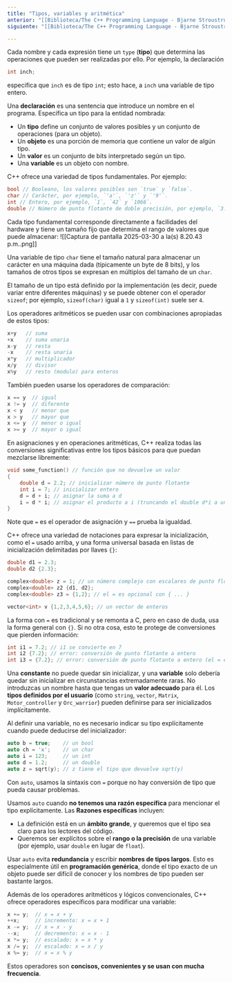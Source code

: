 ```yaml
---
title: "Tipos, variables y aritmética"
anterior: "[[Biblioteca/The C++ Programming Language - Bjarne Stroustrup/2 - Un Tour Por C++ - Lo Básico/2.1 - Hello World]]"
siguiente: "[[Biblioteca/The C++ Programming Language - Bjarne Stroustrup/2 - Un Tour Por C++ - Lo Básico/2.3 - Constantes]]"

---
```


Cada nombre y cada expresión tiene un `type` (**tipo**) que determina las operaciones que pueden ser realizadas por ello. Por ejemplo, la declaración
```c++
int inch;
```
especifica que `inch` es de tipo `int`; esto hace, a `inch` una variable de tipo entero.

Una **declaración** es una sentencia que introduce un nombre en el programa. Especifica un tipo para la entidad nombrada:
*  Un **tipo** define un conjunto de valores posibles y un conjunto de operaciones (para un objeto).  
*  Un **objeto** es una porción de memoria que contiene un valor de algún tipo.  
* Un **valor** es un conjunto de bits interpretado según un tipo.  
*  Una **variable** es un objeto con nombre.

C++ ofrece una variedad de tipos fundamentales. Por ejemplo:
```c++
bool // Booleano, los valores posibles son `true` y `false`.   
char // Carácter, por ejemplo, `'a'`, `'z'` y `'9'`.   
int // Entero, por ejemplo, `1`, `42` y `1066`.   
double // Número de punto flotante de doble precisión, por ejemplo, `3.14` y `299793.0`.
```

Cada tipo fundamental corresponde directamente a facilidades del hardware y tiene un tamaño fijo que determina el rango de valores que puede almacenar:
![[Captura de pantalla 2025-03-30 a la(s) 8.20.43 p.m..png]]

Una variable de tipo `char` tiene el tamaño natural para almacenar un carácter en una máquina dada (típicamente un byte de 8 bits), y los tamaños de otros tipos se expresan en múltiplos del tamaño de un `char`.

El tamaño de un tipo está definido por la implementación (es decir, puede variar entre diferentes máquinas) y se puede obtener con el operador `sizeof`; por ejemplo, `sizeof(char)`  igual a `1` y `sizeof(int)` suele ser `4`.

Los operadores aritméticos se pueden usar con combinaciones apropiadas de estos tipos:
```c++
x+y   // suma
+x    // suma unaria
x-y   // resta
-x    // resta unaria
x*y   // multiplicador
x/y   // divisor
x%y   // resto (modulo) para enteros
```

También pueden usarse los operadores de comparación:
```c++
x == y  // igual 
x != y  // diferente  
x < y   // menor que  
x > y   // mayor que  
x <= y  // menor o igual  
x >= y  // mayor o igual
``` 

En asignaciones y en operaciones aritméticas, C++ realiza todas las conversiones significativas entre los tipos básicos para que puedan mezclarse libremente:
```c++
void some_function() // función que no devuelve un valor  
{       
	double d = 2.2; // inicializar número de punto flotante  
	int i = 7; // inicializar entero  
	d = d + i; // asignar la suma a d  
	i = d * i; // asignar el producto a i (truncando el double d*i a un int)  
}
```
Note que `=` es el operador de asignación y `==` prueba la igualdad.

C++ ofrece una variedad de notaciones para expresar la inicialización, como el `=` usado arriba, y una forma universal basada en listas de inicialización delimitadas por llaves `{}`:
```c++
double d1 = 2.3;   
double d2 {2.3};

complex<double> z = 1; // un número complejo con escalares de punto flotante de doble precisión   
complex<double> z2 {d1, d2};   
complex<double> z3 = {1,2}; // el = es opcional con { ... }    

vector<int> v {1,2,3,4,5,6}; // un vector de enteros
```  

La forma con `=` es tradicional y se remonta a C, pero en caso de duda, usa la forma general con `{}`. Si no otra cosa, esto te protege de conversiones que pierden información:
```c++
int i1 = 7.2; // i1 se convierte en 7  
int i2 {7.2}; // error: conversión de punto flotante a entero  
int i3 = {7.2}; // error: conversión de punto flotante a entero (el = es redundante)
```  

Una **constante** no puede quedar sin inicializar, y una **variable** solo debería quedar sin inicializar en circunstancias extremadamente raras. No introduzcas un nombre hasta que tengas un **valor adecuado** para él. Los **tipos definidos por el usuario** (como `string`, `vector`, `Matrix`, `Motor_controller` y `Orc_warrior`) pueden definirse para ser inicializados implícitamente.

Al definir una variable, no es necesario indicar su tipo explícitamente cuando puede deducirse del inicializador:
```c++
auto b = true;    // un bool  
auto ch = 'x';    // un char  
auto i = 123;     // un int  
auto d = 1.2;     // un double  
auto z = sqrt(y); // z tiene el tipo que devuelve sqrt(y)
```  
Con `auto`, usamos la sintaxis con `=` porque no hay conversión de tipo que pueda causar problemas.

Usamos `auto` cuando **no tenemos una razón específica** para mencionar el tipo explícitamente. Las **Razones específicas** incluyen:
- La definición está en un **ámbito grande**, y queremos que el tipo sea claro para los lectores del código.
- Queremos ser explícitos sobre el **rango o la precisión** de una variable (por ejemplo, usar `double` en lugar de `float`).

Usar `auto` evita **redundancia** y escribir **nombres de tipos largos**. Esto es especialmente útil en **programación genérica**, donde el tipo exacto de un objeto puede ser difícil de conocer y los nombres de tipo pueden ser bastante largos.

Además de los operadores aritméticos y lógicos convencionales, C++ ofrece operadores específicos para modificar una variable:
```c++
x += y;  // x = x + y  
++x;     // incremento: x = x + 1  
x -= y;  // x = x - y  
--x;     // decremento: x = x - 1  
x *= y;  // escalado: x = x * y  
x /= y;  // escalado: x = x / y  
x %= y;  // x = x % y
```
Estos operadores son **concisos, convenientes y se usan con mucha frecuencia**.